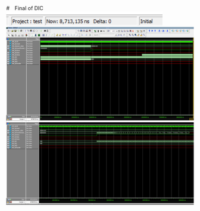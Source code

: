 #　Final of DIC
![](sim_output_pics/consume_time.png)
![](sim_output_pics/modelsim_out.png)
![](sim_output_pics/modelsim_out_sending.png)
